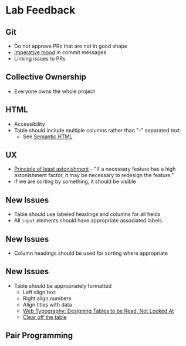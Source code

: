 Lab Feedback
============

Git
---

- Do not approve PRs that are not in good shape
- [Imperative mood](https://git.kernel.org/pub/scm/git/git.git/tree/Documentation/SubmittingPatches?h=v2.36.1#n181) in commit messages
- Linking issues to PRs

Collective Ownership
--------------------

- Everyone owns the whole project

HTML
----

- Accessibility
- Table should include multiple columns rather than "-" separated text
    - See [Semantic HTML](https://en.wikipedia.org/wiki/Semantic_HTML)

UX
-----


- [Principle of least astonishment](https://en.wikipedia.org/wiki/Principle_of_least_astonishment) - "If a necessary feature has a high astonishment factor, it may be necessary to redesign the feature."
- If we are sorting by something, it should be visible

New Issues
----------

- Table should use labeled headings and columns for all fields
- All `input` elements should have appropriate associated labels

New Issues
----------

- Column headings should be used for sorting where appropriate

New Issues
----------

- Table should be appropriately formatted
    - Left align text
    - Right align numbers
    - Align titles with data
    - [Web Typography: Designing Tables to be Read, Not Looked At](https://alistapart.com/article/web-typography-tables/)
    - [Clear off the table](https://www.darkhorseanalytics.com/blog/clear-off-the-table)

Pair Programming
----------------
